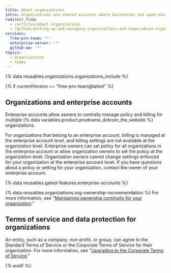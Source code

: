 ```yaml
---
title: About organizations
intro: Organizations are shared accounts where businesses and open-source projects can collaborate across many projects at once. Owners and administrators can manage member access to the organization's data and projects with sophisticated security and administrative features.
redirect_from:
  - /articles/about-organizations
  - /github/setting-up-and-managing-organizations-and-teams/about-organizations
versions:
  free-pro-team: '*'
  enterprise-server: '*'
  github-ae: '*'
topics:
  - Organizations
  - Teams
---
```


{% data reusables.organizations.organizations_include %}

{% if currentVersion == "free-pro-team@latest" %}
## Organizations and enterprise accounts

Enterprise accounts allow owners to centrally manage policy and billing for multiple {% data variables.product.prodname_dotcom_the_website %} organizations.

For organizations that belong to an enterprise account, billing is managed at the enterprise account level, and billing settings are not available at the organization level. Enterprise owners can set policy for all organizations in the enterprise account or allow organization owners to set the policy at the organization level. Organization owners cannot change settings enforced for your organization at the enterprise account level. If you have questions about a policy or setting for your organization, contact the owner of your enterprise account.

{% data reusables.gated-features.enterprise-accounts %}

{% data reusables.organizations.org-ownership-recommendation %} For more information, see "[Maintaining ownership continuity for your organization](/organizations/managing-peoples-access-to-your-organization-with-roles/maintaining-ownership-continuity-for-your-organization)."

## Terms of service and data protection for organizations

An entity, such as a company, non-profit, or group, can agree to the Standard Terms of Service or the Corporate Terms of Service for their organization. For more information, see "[Upgrading to the Corporate Terms of Service](/articles/upgrading-to-the-corporate-terms-of-service)."

{% endif %}
